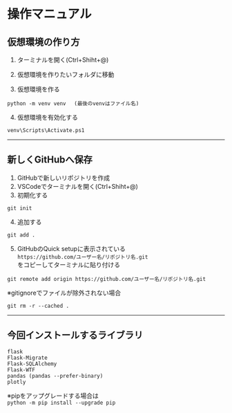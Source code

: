 # 操作マニュアル
## 仮想環境の作り方
1. ターミナルを開く(Ctrl+Shiht+@)

1. 仮想環境を作りたいフォルダに移動

1. 仮想環境を作る

```
python -m venv venv　 (最後のvenvはファイル名)
```
4. 仮想環境を有効化する
```
venv\Scripts\Activate.ps1
```
---
## 新しくGitHubへ保存
1. GitHubで新しいリポジトリを作成
1. VSCodeでターミナルを開く(Ctrl+Shiht+@)
1. 初期化する 
```
git init
```
4. 追加する
```
git add .
```
5. GitHubのQuick setupに表示されている\
`https://github.com/ユーザー名/リポジトリ名.git`\
をコピーしてターミナルに貼り付ける
```
git remote add origin https://github.com/ユーザー名/リポジトリ名.git
```
※gitignoreでファイルが除外されない場合
```
git rm -r --cached .
```
---
## 今回インストールするライブラリ
```
flask
Flask-Migrate
Flask-SQLAlchemy
Flask-WTF
pandas (pandas --prefer-binary)
plotly
```
※pipをアップグレードする場合は\
`python -m pip install --upgrade pip`